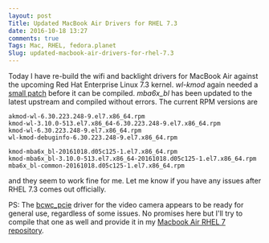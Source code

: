 ```yaml
---
layout: post
Title: Updated MacBook Air Drivers for RHEL 7.3
date: 2016-10-18 13:27
comments: true
Tags: Mac, RHEL, fedora.planet
Slug: updated-macbook-air-drivers-for-rhel-7.3
---
```


Today I have re-build the wifi and backlight drivers for MacBook Air
against the upcoming Red Hat Enterprise Linux 7.3 kernel.
*wl-kmod* again needed a
[small patch](https://github.com/atodorov/wl-kmod-for-rhel7/commit/c6b3d0fde66dd29671df5f52c40f7395f1e1e59e)
before it can be compiled. *mba6x_bl* has been updated to the latest
upstream and compiled without errors. The current RPM versions are

    akmod-wl-6.30.223.248-9.el7.x86_64.rpm
    kmod-wl-3.10.0-513.el7.x86_64-6.30.223.248-9.el7.x86_64.rpm
    kmod-wl-6.30.223.248-9.el7.x86_64.rpm
    wl-kmod-debuginfo-6.30.223.248-9.el7.x86_64.rpm

    kmod-mba6x_bl-20161018.d05c125-1.el7.x86_64.rpm
    kmod-mba6x_bl-3.10.0-513.el7.x86_64-20161018.d05c125-1.el7.x86_64.rpm
    mba6x_bl-common-20161018.d05c125-1.el7.x86_64.rpm

and they seem to work fine for me. Let me know if you have any issues
after RHEL 7.3 comes out officially.

PS: The [bcwc_pcie](https://github.com/patjak/bcwc_pcie) driver for the video camera
appears to be ready for general use, regardless of some issues. No promises here
but I'll try to compile that one as well and provide it in my
[Macbook Air RHEL 7 repository]({filename}2015-04-29-rhel-7-repository-for-macbook-air.markdown).
